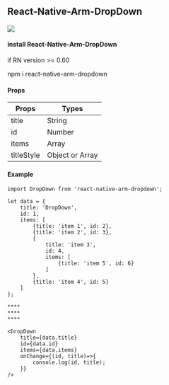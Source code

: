 ## React-Native-Arm-DropDown

<img src="https://raw.githubusercontent.com/AmurKhoyetsyan/React-Native-DropDown/master/src/gif/dropdown.gif" />

#### install React-Native-Arm-DropDown

if RN version >= 0.60

npm i react-native-arm-dropdown

#### Props

| Props            |  Types          |
| ---------------- | ----------------|
| title            | String          |
| id               | Number          |
| items            | Array           |
| titleStyle       | Object or Array |

#### Example

    import DropDown from 'react-native-arm-dropdown';
    
    let data = {
        title: 'DropDown',
        id: 1,
        items: [
            {title: 'item 1', id: 2},
            {title: 'item 2', id: 3},
            {
                title: 'item 3',
                id: 4,
                items: [
                    {title: 'item 5', id: 6}
                ]
            },
            {title: 'item 4', id: 5}
        ]
    };

    ****
    ****
    ****

    <DropDown
        title={data.title}
        id={data.id}
        items={data.items}
        onChange={(id, title)=>{
            console.log(id, title);
        }}
    />
